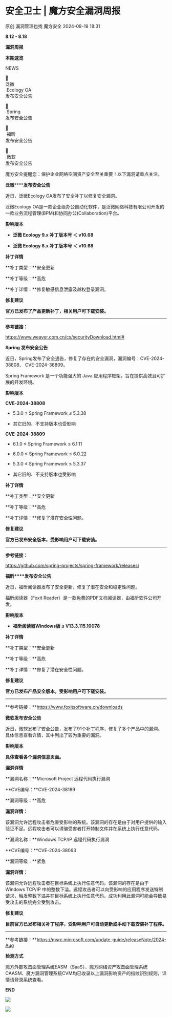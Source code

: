 #  安全卫士 | 魔方安全漏洞周报   
原创 漏洞管理也找  魔方安全   2024-08-19 18:31  
  
**8.12 - 8.18**  
  
**漏洞周报**  
  
**本期速览**  
  
  
  
NEWS   
  
🔹   
泛微  
 Ecology OA   
发布安全公告  
  
🔹  
 Spring   
发布安全公告  
  
🔹  
 福昕   
发布安全公告  
  
🔹  
 微软   
发布安全公告  
  
魔方安全提醒您：保护企业网络空间资产安全至关重要！以下漏洞请重点关注。  
  
  
  
  
**泛微********发布安全公告**  
  
  
  
近日，泛微Ecology OA发布了安全补丁以修复安全漏洞。  
  
泛微Ecology OA是一款企业级办公自动化软件，是泛微网络科技有限公司开发的一款业务流程管理(BPM)和协同办公(Collaboration)平台。  
  
**影响版本**  
  
- **泛微 Ecology 9.x 补丁版本号 ＜ v10.68**  
  
- **泛微 Ecology 8.x 补丁版本号 ＜ v10.68**  
  
  
  
**补丁详情**  
  
**补丁类型：**安全更新  
  
**补丁等级：**高危  
  
**补丁详情：**修复敏感信息泄露及越权登录漏洞。  
  
**修复建议**  
  
**官方已发布了产品更新补丁，相关用户可下载安装。**  
  
****  
**参考链接：**  
  
https://www.weaver.com.cn/cs/securityDownload.html#  
  
  
  
**Spring 发布安全公告**  
  
  
  
近日，Spring发布了安全通告，修复了存在的安全漏洞，漏洞编号：CVE-2024-38808、 CVE-2024-38809。  
  
Spring Framework 是一个功能强大的 Java 应用程序框架，旨在提供高效且可扩展的开发环境。  
  
**影响版本**  
  
**CVE-2024-38808**  
- 5.3.0 ≤ Spring Framework ≤ 5.3.38  
  
- 其它旧的、不支持版本也受影响  
  
**CVE-2024-38809**  
- 6.1.0 ≤ Spring Framework ≤ 6.1.11  
  
- 6.0.0 ≤ Spring Framework ≤ 6.0.22  
  
- 5.3.0 ≤ Spring Framework ≤ 5.3.37  
  
- 其它旧的、不支持版本也受影响  
  
  
  
**补丁详情**  
  
**补丁类型：**安全更新  
  
**补丁等级：**高危  
  
**补丁详情：**修复了潜在安全性问题。  
  
**修复建议**  
  
**官方已发布安全版本，受影响用户可下载安装。**  
  
****  
**参考链接：**  
  
https://github.com/spring-projects/spring-framework/releases/  
  
  
  
**福昕****发布安全公告**  
  
  
  
近日，福昕阅读器发布了安全更新，修复了潜在安全和稳定性问题。  
  
福昕阅读器（Foxit Reader）是一款免费的PDF文档阅读器，由福昕软件公司开发。  
  
**影响版本**  
  
- **福昕阅读器Windows版 ≤ V13.3.115.10078**  
  
  
  
**补丁详情**  
  
**补丁类型：**安全更新  
  
**补丁等级：**高危  
  
**补丁详情：**修复了潜在安全性问题。  
  
**修复建议**  
  
**官方已发布产品安全版本，受影响用户可下载安装。**  
  
****  
**参考链接：**https://www.foxitsoftware.cn/downloads  
  
  
  
**微软发布安全公告**  
  
  
  
近日，微软发布了安全公告，发布了91个补丁程序，修复了多个产品中的漏洞。具体信息查看详情，其中列出了较为重要的漏洞。  
  
**影响版本**  
  
**具体查看各个漏洞信息页面。**  
  
**漏洞详情**  
  
**漏洞名称：**Microsoft Project 远程代码执行漏洞  
  
**CVE编号：**CVE-2024-38189  
  
**漏洞等级：**高危  
  
**漏洞详情：**  
  
该漏洞允许远程攻击者危害受影响的系统。该漏洞的存在是由于对用户提供的输入验证不足。远程攻击者可以诱骗受害者打开特制文件并在系统上执行任意代码。  
  
**漏洞名称：**Windows TCP/IP 远程代码执行漏洞  
  
**CVE编号：**CVE-2024-38063  
  
**漏洞等级：**紧急  
  
**漏洞详情：**  
  
该漏洞允许远程攻击者在目标系统上执行任意代码。该漏洞的存在是由于 Windows TCP/IP 中的整数下溢。远程攻击者可以向受影响的应用程序发送特制请求，触发整数下溢并在目标系统上执行任意代码。成功利用此漏洞可能会导致易受攻击的系统完全受到攻击。  
  
**修复建议**  
  
**目前官方已发布相关补丁程序，受影响用户可自动更新或手动下载安装补丁程序。**  
  
****  
**参考链接：**https://msrc.microsoft.com/update-guide/releaseNote/2024-Aug  
  
  
**检测方式**  
   
  
魔方外部攻击面管理系统EASM（SaaS）、魔方网络资产攻击面管理系统CAASM、魔方漏洞管理系统CVM均已收录以上漏洞影响资产的指纹识别规则，详情请登录系统查看。  
  
  
**END**  
  
  
![](https://mmbiz.qpic.cn/sz_mmbiz_gif/ZTu8ibzLzefFl0VBv3kRYxeyrP85O0r3bcqtiak7aJ6Gc0LlaVyh9zOib3fjCbCMvhUXsfWMEJfYwUVM0PDiblHic4w/640?wx_fmt=gif "")  
  
![](https://mmbiz.qpic.cn/sz_mmbiz_png/ZTu8ibzLzefFl0VBv3kRYxeyrP85O0r3blmbBZn5LeLVjv0ohY9REjzUjd9xSl5CLbV8cjcnnDOtwxVrzHCaTXQ/640?wx_fmt=png "")  
  
  
